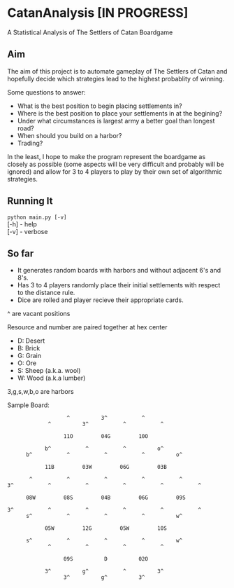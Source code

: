 # CatanAnalysis [IN PROGRESS]
A Statistical Analysis of The Settlers of Catan Boardgame

## Aim
The aim of this project is to automate gameplay of The Settlers of Catan and hopefully decide which strategies lead to the highest probablity of winning.  

Some questions to answer:
* What is the best position to begin placing settlements in?
* Where is the best position to place your settlements in at the begining?
* Under what circumstances is largest army a better goal than longest road?
* When should you build on a harbor?
* Trading?

In the least, I hope to make the program represent the boardgame as closely as possible (some aspects will be very difficult and probably will be ignored) and allow for 3 to 4 players to play by their own set of algorithmic strategies.

## Running It
```python main.py [-v]```  
[-h] - help  
[-v] - verbose  

## So far
* It generates random boards with harbors and without adjacent 6's and 8's.  
* Has 3 to 4 players randomly place their initial settlements with respect to the distance rule.  
* Dice are rolled and player recieve their appropriate cards.  

^ are vacant positions

Resource and number are paired together at hex center  
* D: Desert  
* B: Brick  
* G: Grain  
* O: Ore  
* S: Sheep (a.k.a. wool)  
* W: Wood (a.k.a lumber)  

3,g,s,w,b,o are harbors

Sample Board:  
```
                   ^          3^           ^
             ^          3^           ^           ^

                  11O         04G         10O

            b^           ^           ^          o^
      b^           ^           ^           ^          o^

            11B         03W         06G         03B

       ^           ^           ^           ^           ^
3^           ^           ^           ^           ^           ^

      08W         08S         04B         06G         09S

3^           ^           ^           ^           ^           ^
      s^           ^           ^           ^          w^

            05W         12G         05W         10S

      s^           ^           ^           ^          w^
             ^           ^           ^           ^

                  09S          D          02O

            3^          g^           ^          3^
                  3^          g^          3^
```                 
